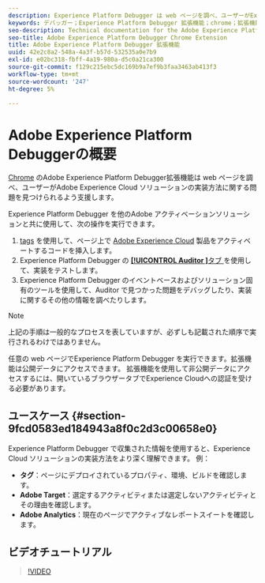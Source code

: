 ```yaml
---
description: Experience Platform Debugger は web ページを調べ、ユーザーがExperience Cloud ソリューションの実装方法に関する問題を見つけられるよう支援します。
keywords: デバッガー；Experience Platform Debugger 拡張機能；chrome；拡張機能
seo-description: Technical documentation for the Adobe Experience Platform Debugger Chrome Extension - examine your web pages and understand problems with your Experience Cloud solution mplementations
seo-title: Adobe Experience Platform Debugger Chrome Extension
title: Adobe Experience Platform Debugger 拡張機能
uuid: 42e2c8a2-548a-4a3f-b57d-532535a0e7b9
exl-id: e02bc318-fbff-4a19-980a-d5c0a21ca300
source-git-commit: f129c215ebc5dc169b9a7ef9b3faa3463ab413f3
workflow-type: tm+mt
source-wordcount: '247'
ht-degree: 5%

---
```


# Adobe Experience Platform Debuggerの概要

[Chrome](https://chrome.google.com/webstore/detail/adobe-experience-platform/bfnnokhpnncpkdmbokanobigaccjkpob) のAdobe Experience Platform Debugger拡張機能は web ページを調べ、ユーザーがAdobe Experience Cloud ソリューションの実装方法に関する問題を見つけられるよう支援します。

Experience Platform Debugger を他のAdobe アクティベーションソリューションと共に使用して、次の操作を実行できます。

1. [tags](../tags/home.md) を使用して、ページ上で [Adobe Experience Cloud](https://experienceleague.adobe.com/docs/core-services/interface/experience-cloud.html?lang=ja) 製品をアクティベートするコードを挿入します。
1. Experience Platform Debugger の [**[!UICONTROL Auditor &#x200B;]**&#x200B;タブ ](./auditor/overview.md) を使用して、実装をテストします。
1. Experience Platform Debugger のイベントベースおよびソリューション固有のツールを使用して、Auditor で見つかった問題をデバッグしたり、実装に関するその他の情報を調べたりします。

>[!NOTE]
>
>上記の手順は一般的なプロセスを表していますが、必ずしも記載された順序で実行されるわけではありません。

任意の web ページでExperience Platform Debugger を実行できます。拡張機能は公開データにアクセスできます。 拡張機能を使用して非公開データにアクセスするには、開いているブラウザータブでExperience Cloudへの認証を受ける必要があります。

## ユースケース {#section-9fcd0583ed184943a8f0c2d3c00658e0}

Experience Platform Debugger で収集された情報を使用すると、Experience Cloud ソリューションの実装方法をより深く理解できます。 例：

* **タグ**：ページにデプロイされているプロパティ、環境、ビルドを確認します。
* **Adobe Target**：選定するアクティビティまたは選定しないアクティビティとその理由を確認します。
* **Adobe Analytics**：現在のページでアクティブなレポートスイートを確認します。

## ビデオチュートリアル

>[!VIDEO](https://video.tv.adobe.com/v/32156?quality=12&learn=on)
